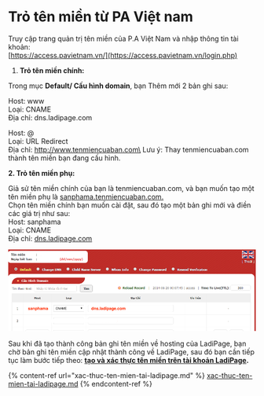 # Trỏ tên miền từ PA Việt nam

Truy cập trang quản trị tên miền của P.A Việt Nam và nhập thông tin tài khoản:\
&#x20;[https://access.pavietnam.vn/](https://access.pavietnam.vn/login.php)

1. **Trỏ tên miền chính:**

Trong mục **Default/ Cấu hình domain**, bạn Thêm mới 2 bản ghi sau:

Host: www\
Loại: CNAME\
Địa chỉ: dns.ladipage.com

Host: @\
Loại: URL Redirect\
Địa chỉ: http://www.tenmiencuaban.com\
Lưu ý: Thay tenmiencuaban.com thành tên miền bạn đang cấu hình.

**2. Trỏ tên miền phụ:**&#x20;

Giả sử tên miền chính của bạn là tenmiencuaban.com, và bạn muốn tạo một tên miền phụ là [sanphama.tenmiencuaban.com.](http://sanphama.tenmiencuaban.com/)\
Chọn tên miền chính bạn muốn cài đặt, sau đó tạo một bản ghi mới và điền các giá trị như sau:\
Host: sanphama\
Loại: CNAME\
Địa chỉ: [dns.ladipage.com](http://dns.ladipage.com/)

![](<../.gitbook/assets/image (196).png>)

Sau khi đã tạo thành công bản ghi tên miền về hosting của LadiPage, bạn chờ bản ghi tên miền cập nhật thành công về LadiPage, sau đó bạn cần tiếp tục làm bước tiếp theo: [**tạo và xác thực tên miền trên tài khoản LadiPage**](https://help.ladipage.vn/ten-mien/xac-thuc-ten-mien-tai-ladipage)**.**

{% content-ref url="xac-thuc-ten-mien-tai-ladipage.md" %}
[xac-thuc-ten-mien-tai-ladipage.md](xac-thuc-ten-mien-tai-ladipage.md)
{% endcontent-ref %}

